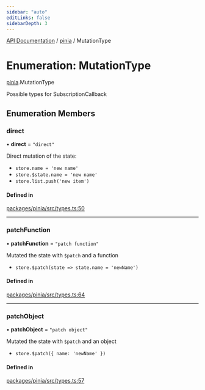 ```yaml
---
sidebar: "auto"
editLinks: false
sidebarDepth: 3
---
```


[API Documentation](../index.md) / [pinia](../modules/pinia.md) / MutationType

# Enumeration: MutationType

[pinia](../modules/pinia.md).MutationType

Possible types for SubscriptionCallback

## Enumeration Members

### direct

• **direct** = ``"direct"``

Direct mutation of the state:

- `store.name = 'new name'`
- `store.$state.name = 'new name'`
- `store.list.push('new item')`

#### Defined in

[packages/pinia/src/types.ts:50](https://github.com/vuejs/pinia/blob/aa0192a/packages/pinia/src/types.ts#L50)

___

### patchFunction

• **patchFunction** = ``"patch function"``

Mutated the state with `$patch` and a function

- `store.$patch(state => state.name = 'newName')`

#### Defined in

[packages/pinia/src/types.ts:64](https://github.com/vuejs/pinia/blob/aa0192a/packages/pinia/src/types.ts#L64)

___

### patchObject

• **patchObject** = ``"patch object"``

Mutated the state with `$patch` and an object

- `store.$patch({ name: 'newName' })`

#### Defined in

[packages/pinia/src/types.ts:57](https://github.com/vuejs/pinia/blob/aa0192a/packages/pinia/src/types.ts#L57)
